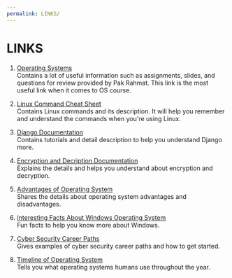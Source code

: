 ```yaml
---
permalink: LINKS/
---
```


# LINKS

1. [Operating Systems](https://os.vlsm.org/)<br>
Contains a lot of useful information such as assignments, slides, and questions for review provided by Pak Rahmat. This link is the most useful link when it comes to OS course.

2. [Linux Command Cheat Sheet](https://www.guru99.com/linux-commands-cheat-sheet.html)<br>
Contains Linux commands and its description. It will help you remember and understand the commands when you're using Linux.

3. [Django Documentation](https://docs.djangoproject.com/en/4.2/)<br>
Contains tutorials and detail description to help you understand Django more.

4. [Encryption and Decription Documentation](https://docs.oracle.com/cd/E19047-01/sunscreen151/806-5397/i996724/)<br>
Explains the details and helps you understand about encryption and decryption.

5. [Advantages of Operating System](https://www.scaler.com/topics/advantages-of-operating-system/)<br>
Shares the details about operating system advantages and disadvantages.

6. [Interesting Facts About Windows Operating System](https://www.tldevtech.com/interesting-facts-about-windows-operating-system/)<br>
Fun facts to help you know more about Windows.

7. [Cyber Security Career Paths](https://www.coursera.org/articles/cybersecurity-career-paths)<br>
Gives examples of cyber security career paths and how to get started.

8. [Timeline of Operating System](https://www.javatpoint.com/history-of-operating-system)<br>
Tells you what operating systems humans use throughout the year.

